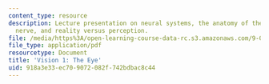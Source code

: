```yaml
---
content_type: resource
description: Lecture presentation on neural systems, the anatomy of the eye, the optic
  nerve, and reality versus perception.
file: /media/https%3A/open-learning-course-data-rc.s3.amazonaws.com/9-01-introduction-to-neuroscience-fall-2007/918a3e33ec709072082f742bdbac8c44_09_vision1.pdf
file_type: application/pdf
resourcetype: Document
title: 'Vision 1: The Eye'
uid: 918a3e33-ec70-9072-082f-742bdbac8c44
---
```

